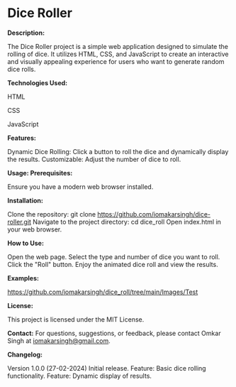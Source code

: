 # Dice Roller


**Description:**


The Dice Roller project is a simple web application designed to simulate the rolling of dice. It utilizes HTML, CSS, and JavaScript to create an interactive and visually appealing experience for users who want to generate random dice rolls.

**Technologies Used:**


HTML

CSS

JavaScript

**Features:**


Dynamic Dice Rolling: Click a button to roll the dice and dynamically display the results.
Customizable: Adjust the number of dice to roll.

**Usage:
Prerequisites:**


Ensure you have a modern web browser installed.

**Installation:**


Clone the repository: git clone https://github.com/iomakarsingh/dice-roller.git
Navigate to the project directory: cd dice_roll
Open index.html in your web browser.

**How to Use:**


Open the web page.
Select the type and number of dice you want to roll.
Click the "Roll" button.
Enjoy the animated dice roll and view the results.


**Examples:**


https://github.com/iomakarsingh/dice_roll/tree/main/Images/Test

**License:**


This project is licensed under the MIT License.

**Contact:**
For questions, suggestions, or feedback, please contact Omkar Singh at iomakarsingh@gmail.com.

**Changelog:**


Version 1.0.0 (27-02-2024)
Initial release.
Feature: Basic dice rolling functionality.
Feature: Dynamic display of results.
